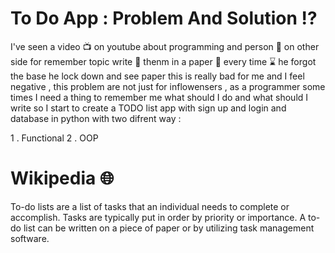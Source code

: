 # To Do App : Problem And Solution ⁉️

I've seen a video 📺 on youtube about programming and person 🙎 on other side for remember topic write 📝 thenm in a paper 📃 every time ⌛ he forgot the base he 
lock down and see paper this is really bad for me and I feel negative , this problem are not just for inflowensers , as a programmer some times I need a thing to 
remember me what should I do and what should I write so I start to create a TODO list app with sign up and login and database in python with two difrent way :

1 . Functional
2 . OOP

# Wikipedia 🌐

To-do lists are a list of tasks that an individual needs to complete or accomplish. Tasks are typically put in order by priority or importance. A to-do list can be written on a piece of paper or by utilizing task management software.
